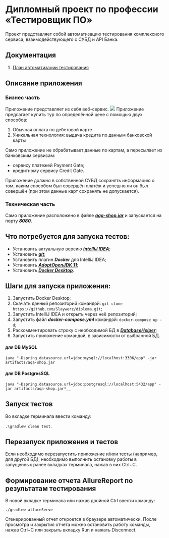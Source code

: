 # Дипломный проект по профессии «Тестировщик ПО»
Проект представляет собой автоматизацию тестирования комплексного сервиса, взаимодействующего с СУБД и API Банка.
## Документация
1. [План автоматизации тестирования](./documentation/Plan.md)

## Описание приложения
### Бизнес часть
Приложение представляет из себя веб-сервис.
![](https://raw.githubusercontent.com/netology-code/qa-diploma/master/pic/service.png)
Приложение предлагает купить тур по определённой цене с помощью двух способов:

1. Обычная оплата по дебетовой карте
2. Уникальная технология: выдача кредита по данным банковской карты

Само приложение не обрабатывает данные по картам, а пересылает их банковским сервисам:
* сервису платежей Payment Gate;
* кредитному сервису Credit Gate.

Приложение должно в собственной СУБД сохранять информацию о том, каким способом был совершён платёж и успешно ли он был совершён (при этом данные карт сохранять не допускается).
### Техническая часть
Само приложение расположено в файле [__*aqa-shop.jar*__](./artifacts/aqa-shop.jar) и запускается на порту __*8080*__.
## Что потребуется для запуска тестов:
* Установить актуальную версию [__*IntelliJ IDEA*__](https://www.jetbrains.com/ru-ru/idea/);
* Установить [__*git*__](https://git-scm.com/);
* Установить плагин __*Docker*__ для IntelliJ IDEA;
* Установить [__*AdoptOpenJDK 11*__](https://adoptopenjdk.net/);
* Установить [__*Docker Desktop*__](https://www.docker.com/products/docker-desktop).
## Шаги для запуска приложения:
1. Запустить Docker Desktop;
2. Скачать данный репозиторий командой:
```git clone https://github.com/Slaywerz/diploma.git```;
3. Запустить IntelliJ IDEA и открыть через неё репозиторий;
4. Запустить файл __*docker-compose.yml*__ командой:
```docker-compose up -d```;
6. Раскомментировать строку с необходимой БД в [__*DatabaseHelper*__](./src/test/java/ru/netology/database/DatabaseHelper.java);
7. Запустить приложение командой, в зависимости от выбранной БД. 
#### для DB MySQL
```
java "-Dspring.datasource.url=jdbc:mysql://localhost:3306/app" -jar artifacts/aqa-shop.jar
```
#### для DB PostgresSQL
```
java "-Dspring.datasource.url=jdbc:postgresql://localhost:5432/app" -jar artifacts/aqa-shop.jar*__
```
## Запуск тестов
Во вкладке терминала ввести команду:

```.\gradlew clean test```.

## Перезапуск приложения и тестов
Если необходимо перезапустить приложение и/или тесты (например, для другой БД), необходимо выполнить остановку работы в запущенных ранее вкладках терминала, нажав в них Ctrl+С.

## Формирование отчета AllureReport по результатам тестирования
В новой вкладке терминала или нажав двойной Ctrl ввести команду:
```
./gradlew allureServe
```

Сгенерированный отчет откроется в браузере автоматически. После просмотра и закрытия отчета можно остановить работу команды, нажав Ctrl+С или закрыть вкладку Run и нажать Disconnect.